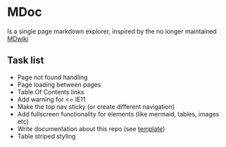 # MDoc
Is a single page markdown explorer, inspired by the no longer maintained [MDwiki](http://dynalon.github.io/mdwiki/#!index.md)

## Task list
- Page not found handling
- Page loading between pages
- Table Of Contents links
- Add warning for <= IE11
- Make the top nav sticky (or create different navigation)
- Add fullscreen functionality for elements (like mermaid, tables, images etc)
- Write documentation about this repo (see [template](https://gist.github.com/PurpleBooth/109311bb0361f32d87a2))
- Table striped styling